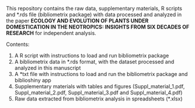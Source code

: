 This repository contains the raw data, supplementary materials, R scripts and *.rds file (bibliometrix package) with data processed and analyzed in the paper **ECOLOGY AND EVOLUTION OF PLANTS UNDER DOMESTICATION IN THE NEOTROPICS: INSIGHTS FROM SIX DECADES OF RESEARCH** for independent analysis.

Contents:
1. A R script with instructions to load and run bibliometrix package
2. A bibliometrix data in *.rds format, with the dataset processed and analyzed in this manuscript
3. A *txt file with instructions to load and run the bibliometrix package and biblioshiny app
4. Supplementary materials with tables and figures (Suppl_material_1.pdf, Suppl_material_2.pdf, Suppl_material_3.pdf and Suppl_material_4.pdf)
5. Raw data extracted from bibliometrix analysis in spreadsheets (*.xlsx)
